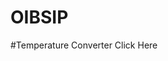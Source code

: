 # OIBSIP

#Temperature Converter <a herf="https://suprakash-144.github.io/OIBSIP/temperature%20converter/index.html" target="_blank">Click Here </a>
